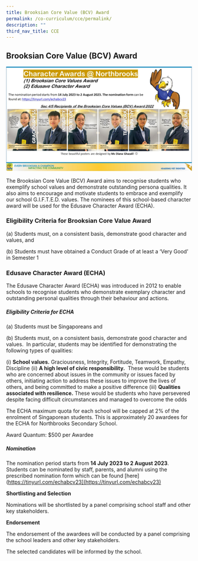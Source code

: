 ```yaml
---
title: Brooksian Core Value (BCV) Award
permalink: /co-curriculum/cce/permalink/
description: ""
third_nav_title: CCE
---
```

## Brooksian Core Value (BCV) Award

![ECHA BCV Nomination 2023](/images/echa%20bcv%20nomination_2023.jpg)

The Brooksian Core Value (BCV) Award aims to recognise students who exemplify school values and demonstrate outstanding persona qualities. It also aims to encourage and motivate students to embrace and exemplify our school G.I.F.T.E.D. values. The nominees of this school-based character award will be used for the Edusave Character Award (ECHA).

### Eligibility Criteria for Brooksian Core Value Award

(a) Students must, on a consistent basis, demonstrate good character and values, and

(b) Students must have obtained a Conduct Grade of at least a ‘Very Good’ in Semester 1

### Edusave Character Award (ECHA)

The Edusave Character Award (ECHA) was introduced in 2012 to enable schools to recognise students who demonstrate exemplary character and outstanding personal qualities through their behaviour and actions.

##### Eligibility Criteria for ECHA

(a) Students must be Singaporeans and

(b) Students must, on a consistent basis, demonstrate good character and values.  In particular, students may be identified for demonstrating the following types of qualities:

(i) **School values.** Graciousness, Integrity, Fortitude, Teamwork, Empathy, Discipline
(ii) **A high level of civic responsibility.**  These would be students who are concerned about issues in the community or issues faced by others, initiating action to address these issues to improve the lives of others, and being committed to make a positive difference
(iii) **Qualities associated with resilience.** These would be students who have persevered despite facing difficult circumstances and managed to overcome the odds

The ECHA maximum quota for each school will be capped at 2% of the enrolment of Singaporean students. This is approximately 20 awardees for the ECHA for Northbrooks Secondary School.

Award Quantum: $500 per Awardee

##### Nomination

The nomination period starts from **14 July 2023 to 2 August 2023**. Students can be nominated by staff, parents, and alumni using the prescribed nomination form which can be found [here](https://tinyurl.com/echabcv23](https://tinyurl.com/echabcv23)

**Shortlisting and Selection**

Nominations will be shortlisted by a panel comprising school staff and other key stakeholders.

**Endorsement**

The endorsement of the awardees will be conducted by a panel comprising the school leaders and other key stakeholders.

The selected candidates will be informed by the school.